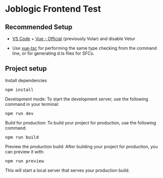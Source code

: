 # Joblogic Frontend Test

## Recommended Setup

- [VS Code](https://code.visualstudio.com/) + [Vue - Official](https://marketplace.visualstudio.com/items?itemName=Vue.volar) (previously Volar) and disable Vetur

- Use [vue-tsc](https://github.com/vuejs/language-tools/tree/master/packages/tsc) for performing the same type checking from the command line, or for generating d.ts files for SFCs.

## Project setup
Install dependencies
<pre>npm install</pre>
Development mode: To start the development server, use the following command in your terminal: 
<pre>npm run dev </pre>
Build for production: To build your project for production, use the following command:  
<pre>npm run build </pre> 
Preview the production build: After building your project for production, you can preview it with:  
<pre>npm run preview </pre> This will start a local server that serves your production build.